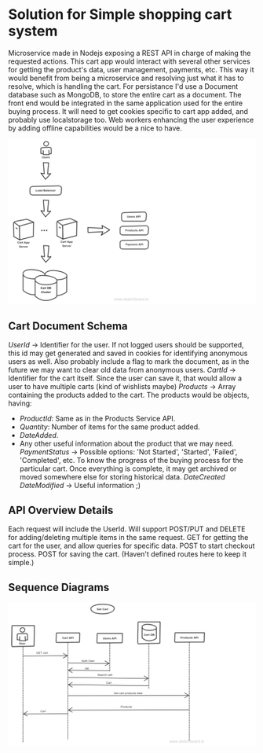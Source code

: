 # Solution for Simple shopping cart system

Microservice made in Nodejs exposing a REST API in charge of making the requested actions.
This cart app would interact with several other services for getting the product's data, user management, payments, etc. This way it would benefit from being a microservice and resolving just what it has to resolve, which is handling the cart.
For persistance I'd use a Document database such as MongoDB, to store the entire cart as a document.
The front end would be integrated in the same application used for the entire buying process. It will need to get cookies specific to cart app added, and probably use localstorage too. Web workers enhancing the user experience by adding offline capabilities would be a nice to have.

![SimplifiedNotUMLComponentsDiagram](SimplifiedNotUMLComponentsDiagram.png)

## Cart Document Schema
*UserId* -> Identifier for the user. If not logged users should be supported, this id may get generated and saved in cookies for identifying anonymous users as well. Also probably include a flag to mark the document, as in the future we may want to clear old data from anonymous users.
*CartId* -> Identifier for the cart itself. Since the user can save it, that would allow a user to have multiple carts (kind of wishlists maybe)
*Products* -> Array containing the products added to the cart. The products would be objects, having:
 - *ProductId*: Same as in the Products Service API.
 - *Quantity*: Number of items for the same product added.
 - *DateAdded*.
 - Any other useful information about the product that we may need.
*PaymentStatus* -> Possible options: 'Not Started', 'Started', 'Failed', 'Completed', etc. To know the progress of the buying process for the particular cart. Once everything is complete, it may get archived or moved somewhere else for storing historical data.
*DateCreated*
*DateModified* -> Useful information ;)

## API Overview Details
Each request will include the UserId.
Will support POST/PUT and DELETE for adding/deleting multiple items in the same request.
GET for getting the cart for the user, and allow queries for specific data.
POST to start checkout process.
POST for saving the cart.
(Haven't defined routes here to keep it simple.)

## Sequence Diagrams
![Get Cart](GetCart.png)
